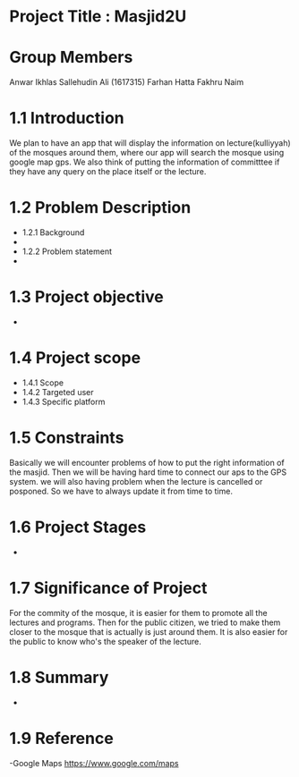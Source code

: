 # Project Title : Masjid2U
# Group Members
Anwar Ikhlas 
Sallehudin Ali (1617315)
Farhan Hatta 
Fakhru Naim
# 1.1 Introduction
We plan to have an app that will display the information on lecture(kulliyyah) of the mosques around them, where our app will search the mosque using google map gps. We also think of putting the information of committtee if they have any query on the place itself or the lecture.
# 1.2 Problem Description
- 1.2.1 Background
 -
- 1.2.2 Problem statement
 -
# 1.3 Project objective
 -
# 1.4 Project scope
- 1.4.1 Scope
- 1.4.2 Targeted user
- 1.4.3 Specific platform
# 1.5 Constraints
Basically we will encounter problems of how to put the right information of the masjid. Then we will be having hard time to connect our aps to the GPS system. we will also having problem when the lecture is cancelled or posponed. So we have to always update it from time to time.

# 1.6 Project Stages
 -

# 1.7 Significance of Project
For the commity of the mosque, it is easier for them to promote all the lectures and programs. Then for the public citizen, we tried to make them closer to the mosque that is actually is just around them. It is also easier for the public to know who's the speaker of the lecture.

# 1.8 Summary 
 -

# 1.9 Reference
 -Google Maps 
 https://www.google.com/maps
